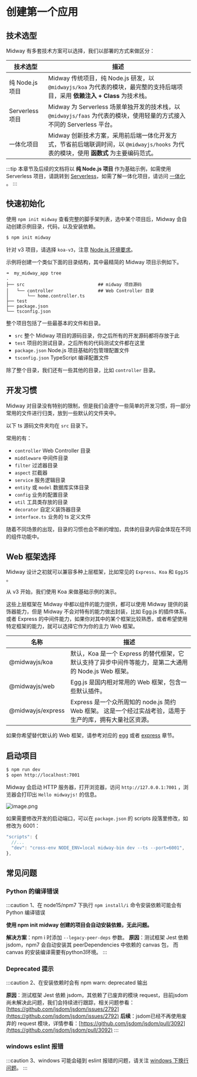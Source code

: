 # 创建第一个应用


## 技术选型

Midway 有多套技术方案可以选择，我们以部署的方式来做区分：

| 技术选型        | 描述                                                         |
| --------------- | ------------------------------------------------------------ |
| 纯 Node.js 项目 | Midway 传统项目，纯 Node.js 研发，以 `@midwayjs/koa` 为代表的模块，最完整的支持后端项目，采用 **依赖注入 + Class** 为技术栈。 |
| Serverless 项目 | Midway 为 Serverless 场景单独开发的技术栈，以 `@midwayjs/faas` 为代表的模块，使用轻量的方式接入不同的 Serverless 平台。 |
| 一体化项目      | Midway 创新技术方案，采用前后端一体化开发方式，节省前后端联调时间，以 `@midwayjs/hooks` 为代表的模块，使用 **函数式** 为主要编码范式。 |

:::tip
本章节及后续的文档将以 **纯 Node.js 项目** 作为基础示例，如需使用 Serverless 项目，请跳转到 [Serverless](serverless/serverless_intro)，如需了解一体化项目，请访问 [一体化](hooks/intro) 。
:::



## 快速初始化


使用 `npm init midway` 查看完整的脚手架列表，选中某个项目后，Midway 会自动创建示例目录，代码，以及安装依赖。

```bash
$ npm init midway
```

针对 v3 项目，请选择 `koa-v3`，注意 [Node.js 环境要求](/docs/intro#环境准备工作)。

示例将创建一个类似下面的目录结构，其中最精简的 Midway 项目示例如下。

```
➜  my_midway_app tree
.
├── src                            ## midway 项目源码
│   └── controller                 ## Web Controller 目录
│       └── home.controller.ts
├── test
├── package.json
└── tsconfig.json
```
整个项目包括了一些最基本的文件和目录。


- `src`  整个 Midway 项目的源码目录，你之后所有的开发源码都将存放于此
- `test` 项目的测试目录，之后所有的代码测试文件都在这里
- `package.json`  Node.js 项目基础的包管理配置文件
- `tsconfig.json`  TypeScript 编译配置文件


除了整个目录，我们还有一些其他的目录，比如 `controller` 目录。


## 开发习惯


Midway 对目录没有特别的限制，但是我们会遵守一些简单的开发习惯，将一部分常用的文件进行归类，放到一些默认的文件夹中。


以下 ts 源码文件夹均在 `src` 目录下。


常用的有：


- `controller` Web Controller 目录
- `middleware` 中间件目录
- `filter` 过滤器目录
- `aspect` 拦截器
- `service` 服务逻辑目录
- `entity` 或 `model`  数据库实体目录
- `config` 业务的配置目录
- `util` 工具类存放的目录
- `decorator` 自定义装饰器目录
- `interface.ts`  业务的 ts 定义文件



随着不同场景的出现，目录的习惯也会不断的增加，具体的目录内容会体现在不同的组件功能中。


## Web 框架选择


Midway 设计之初就可以兼容多种上层框架，比如常见的 `Express`、`Koa` 和 `EggJS` 。

从 v3 开始，我们使用 Koa 来做基础示例的演示。

这些上层框架在 Midway 中都以组件的能力提供，都可以使用 Midway 提供的装饰器能力，但是 Midway 不会对特有的能力做出封装，比如 Egg.js 的插件体系，或者 Express 的中间件能力，如果你对其中的某个框架比较熟悉，或者希望使用特定框架的能力，就可以选择它作为你的主力 Web 框架。


| 名称 | 描述 |
| --- | --- |
| @midwayjs/koa | 默认，Koa 是一个 Express 的替代框架，它默认支持了异步中间件等能力，是第二大通用的 Node.js Web 框架。 |
| @midwayjs/web | Egg.js 是国内相对常用的 Web 框架，包含一些默认插件。 |
| @midwayjs/express | Express 是一个众所周知的 node.js 简约 Web 框架。 这是一个经过实战考验，适用于生产的库，拥有大量社区资源。  |


如果你希望替代默认的 Web 框架，请参考对应的 [egg](extensions/egg) 或者 [express](extensions/express) 章节。


## 启动项目


```bash
$ npm run dev
$ open http://localhost:7001
```
Midway 会启动 HTTP 服务器，打开浏览器，访问 `http://127.0.0.1:7001` ，浏览器会打印出 `Hello midwayjs!`  的信息。


![image.png](https://img.alicdn.com/imgextra/i2/O1CN01KoUxO91jydMw41Vv4_!!6000000004617-2-tps-1268-768.png)


如果需要修改开发的启动端口，可以在 `package.json`  的 scripts 段落里修改，如修改为 6001：

```typescript
"scripts": {
  //...
  "dev": "cross-env NODE_ENV=local midway-bin dev --ts --port=6001",
},
```

## 常见问题

### Python 的编译错误

:::caution
1、在 node15/npm7 下执行 `npm install/i` 命令安装依赖可能会有 Python 编译错误

**使用 npm init midway 创建的项目会自动安装依赖，无此问题。**

**解决方案**：npm i 时添加 `--legacy-peer-deps`  参数。
**原因**：测试框架 Jest 依赖 jsdom，npm7 会自动安装其 peerDependencies 中依赖的 canvas 包， 而 canvas 的安装编译需要有python3环境。
:::

### Deprecated 提示

:::caution
2、在安装依赖时会有 npm warn: deprecated 输出


**原因**：测试框架 Jest 依赖 jsdom，其依赖了已废弃的模块 request，目前jsdom尚未解决此问题，我们会持续进行跟踪，相关问题参看：[https://github.com/jsdom/jsdom/issues/2792](https://github.com/jsdom/jsdom/issues/2792)
**后续**：jsdom已经不再使用废弃的 request 模块，详情参看：[https://github.com/jsdom/jsdom/pull/3092](https://github.com/jsdom/jsdom/pull/3092)
:::

### windows eslint 报错

:::caution
3、windows 可能会碰到 eslint 报错的问题，请关注 [windows 下换行问题](faq/git_problem#XCAgm)。
:::
